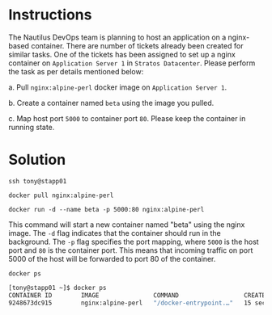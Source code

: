 # Instructions

The Nautilus DevOps team is planning to host an application on a nginx-based container. There are number of tickets already been created for similar tasks. One of the tickets has been assigned to set up a nginx container on `Application Server 1` in `Stratos Datacenter`. Please perform the task as per details mentioned below:

a. Pull `nginx:alpine-perl` docker image on `Application Server 1`.

b. Create a container named `beta` using the image you pulled.

c. Map host port  `5000` to container port `80`. Please keep the container in running state.

# Solution

`ssh tony@stapp01`

`docker pull nginx:alpine-perl`

`docker run -d --name beta -p 5000:80 nginx:alpine-perl`

This command will start a new container named "beta" using the nginx image. The `-d` flag indicates that the container should run in the background. The `-p` flag specifies the port mapping, where `5000` is the host port and `80` is the container port. This means that incoming traffic on port 5000 of the host will be forwarded to port 80 of the container.

`docker ps`

```bash
[tony@stapp01 ~]$ docker ps
CONTAINER ID        IMAGE               COMMAND                  CREATED             STATUS              PORTS                  NAMES
9248673dc915        nginx:alpine-perl   "/docker-entrypoint.…"   15 seconds ago      Up 13 seconds       0.0.0.0:5000->80/tcp   beta
```
